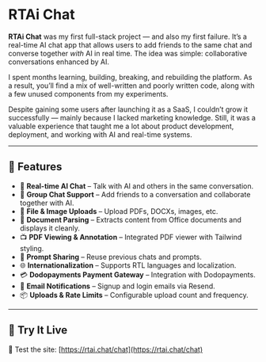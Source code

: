 # RTAi Chat

**RTAi Chat** was my first full-stack project — and also my first failure. It’s a real-time AI chat app that allows users to add friends to the same chat and converse together *with* AI in real time. The idea was simple: collaborative conversations enhanced by AI.

I spent months learning, building, breaking, and rebuilding the platform. As a result, you’ll find a mix of well-written and poorly written code, along with a few unused components from my experiments.

Despite gaining some users after launching it as a SaaS, I couldn’t grow it successfully — mainly because I lacked marketing knowledge. Still, it was a valuable experience that taught me a lot about product development, deployment, and working with AI and real-time systems.

---

## 🌟 Features

- 🤖 **Real-time AI Chat** – Talk with AI and others in the same conversation.
- 👥 **Group Chat Support** – Add friends to a conversation and collaborate together with AI.
- 📎 **File & Image Uploads** – Upload PDFs, DOCXs, images, etc.
- 📄 **Document Parsing** – Extracts content from Office documents and displays it cleanly.
- 📺 **PDF Viewing & Annotation** – Integrated PDF viewer with Tailwind styling.
- 💬 **Prompt Sharing** – Reuse previous chats and prompts.
- 🌐 **Internationalization** – Supports RTL languages and localization.
- 💳 **Dodopayments Payment Gateway** – Integration with Dodopayments.
- 📩 **Email Notifications** – Signup and login emails via Resend.
- 📦 **Uploads & Rate Limits** – Configurable upload count and frequency.

---

## 🚀 Try It Live

🧪 Test the site: [https://rtai.chat/chat](https://rtai.chat/chat)


